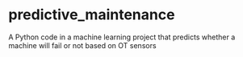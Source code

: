 # predictive_maintenance
A Python code in a machine learning project that predicts whether a machine will fail or not based on OT sensors

